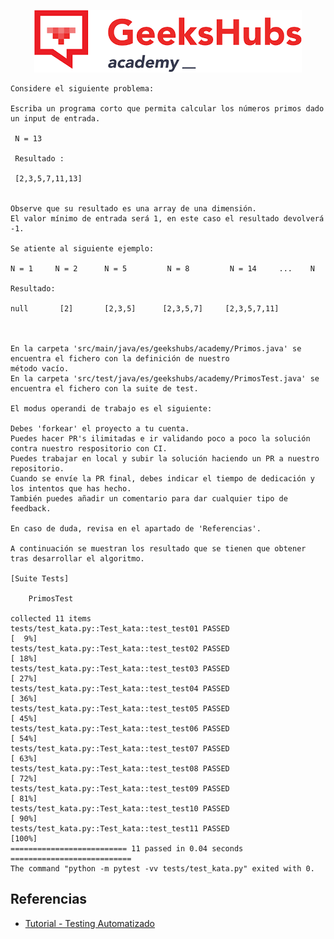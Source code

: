 <p align="center">
    <img src="https://github.com/GeeksHubsAcademy/2020-geekshubs-media/blob/master/image/logo.png" >	
</p>


    Considere el siguiente problema:

    Escriba un programa corto que permita calcular los números primos dado un input de entrada.
    
     N = 13 
  
     Resultado :
	 
     [2,3,5,7,11,13]


    Observe que su resultado es una array de una dimensión.
    El valor mínimo de entrada será 1, en este caso el resultado devolverá -1.    
    
    Se atiente al siguiente ejemplo:
   
    N = 1     N = 2      N = 5         N = 8         N = 14     ...    N
                
    Resultado:

	null	   [2]	     [2,3,5]      [2,3,5,7]     [2,3,5,7,11]   



    En la carpeta 'src/main/java/es/geekshubs/academy/Primos.java' se encuentra el fichero con la definición de nuestro
    método vacío.
    En la carpeta 'src/test/java/es/geekshubs/academy/PrimosTest.java' se encuentra el fichero con la suite de test.

    El modus operandi de trabajo es el siguiente:
    
    Debes 'forkear' el proyecto a tu cuenta.
    Puedes hacer PR's ilimitadas e ir validando poco a poco la solución contra nuestro respositorio con CI.
    Puedes trabajar en local y subir la solución haciendo un PR a nuestro repositorio.
    Cuando se envíe la PR final, debes indicar el tiempo de dedicación y los intentos que has hecho.
    También puedes añadir un comentario para dar cualquier tipo de feedback.
    
    En caso de duda, revisa en el apartado de 'Referencias'.

    A continuación se muestran los resultado que se tienen que obtener tras desarrollar el algoritmo.
    
    [Suite Tests]

    	PrimosTest
        
    collected 11 items                                                             
    tests/test_kata.py::Test_kata::test_test01 PASSED                        [  9%]
    tests/test_kata.py::Test_kata::test_test02 PASSED                        [ 18%]
    tests/test_kata.py::Test_kata::test_test03 PASSED                        [ 27%]
    tests/test_kata.py::Test_kata::test_test04 PASSED                        [ 36%]
    tests/test_kata.py::Test_kata::test_test05 PASSED                        [ 45%]
    tests/test_kata.py::Test_kata::test_test06 PASSED                        [ 54%]
    tests/test_kata.py::Test_kata::test_test07 PASSED                        [ 63%]
    tests/test_kata.py::Test_kata::test_test08 PASSED                        [ 72%]
    tests/test_kata.py::Test_kata::test_test09 PASSED                        [ 81%]
    tests/test_kata.py::Test_kata::test_test10 PASSED                        [ 90%]
    tests/test_kata.py::Test_kata::test_test11 PASSED                        [100%]
    ========================== 11 passed in 0.04 seconds ===========================
    The command "python -m pytest -vv tests/test_kata.py" exited with 0.



## Referencias

* [Tutorial - Testing Automatizado](https://github.com/GeeksHubsAcademy/2020-js-vanilla-testing-FFFF/blob/master/README.md)